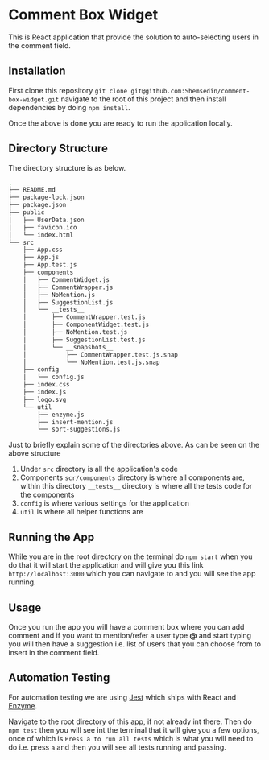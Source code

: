 # Comment Box Widget
This is React application that provide the solution to auto-selecting users in the comment field.

## Installation
First clone this repository `git clone git@github.com:Shemsedin/comment-box-widget.git` navigate to the root of this project and then install dependencies by doing `npm install`.

Once the above is done you are ready to run the application locally.

## Directory Structure
The directory structure is as below.

```bash
.
├── README.md
├── package-lock.json
├── package.json
├── public
│   ├── UserData.json
│   ├── favicon.ico
│   └── index.html
└── src
    ├── App.css
    ├── App.js
    ├── App.test.js
    ├── components
    │   ├── CommentWidget.js
    │   ├── CommentWrapper.js
    │   ├── NoMention.js
    │   ├── SuggestionList.js
    │   └── __tests__
    │       ├── CommentWrapper.test.js
    │       ├── ComponentWidget.test.js
    │       ├── NoMention.test.js
    │       ├── SuggestionList.test.js
    │       └── __snapshots__
    │           ├── CommentWrapper.test.js.snap
    │           └── NoMention.test.js.snap
    ├── config
    │   └── config.js
    ├── index.css
    ├── index.js
    ├── logo.svg
    └── util
        ├── enzyme.js
        ├── insert-mention.js
        └── sort-suggestions.js
```

Just to briefly explain some of the directories above. As can be seen on the above structure
 
 1. Under `src` directory is all the application's code
 2. Components `scr/components` directory is where all components are, within this directory `__tests__` directory is where all the tests code for the components
 3. `config` is where various settings for the application
 4. `util` is where all helper functions are

## Running the App

While you are in the root directory on the terminal do `npm start` when you do that it will start the application and will give you this link `http://localhost:3000` which you can navigate to and you will see the app running.

## Usage

Once you run the app you will have a comment box where you can add comment and if you want to mention/refer a user type **@** and start typing you will then have a suggestion i.e. list of users that you can choose from to insert in the comment field.

## Automation Testing

For automation testing we are using [Jest](https://jestjs.io/) which ships with React and [Enzyme](https://enzymejs.github.io/enzyme/).

Navigate to the root directory of this app, if not already int there. Then do `npm test` then you will see int the terminal that it will give you a few options, once of which is `Press a to run all tests` which is what you will need to do i.e. press `a` and then you will see all tests running and passing.
